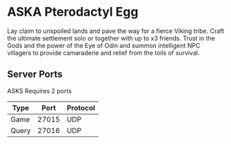 # ASKA Pterodactyl Egg

Lay claim to unspoiled lands and pave the way for a fierce Viking tribe. Craft the ultimate settlement solo or together with up to x3 friends. Trust in the Gods and the power of the Eye of Odin and summon intelligent NPC villagers to provide camaraderie and relief from the toils of survival.

## Server Ports

ASKS Requires 2 ports

| Type    | Port | Protocol |
|---------|---------|---------|
| Game    |  27015  |  UDP  |
| Query    |  27016  |  UDP  |

